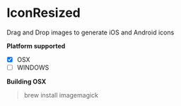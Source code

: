 IconResized
===========

Drag and Drop images to generate iOS and Android icons

**Platform supported**

- [X] OSX
- [ ] WINDOWS

**Building OSX**

> brew install imagemagick
